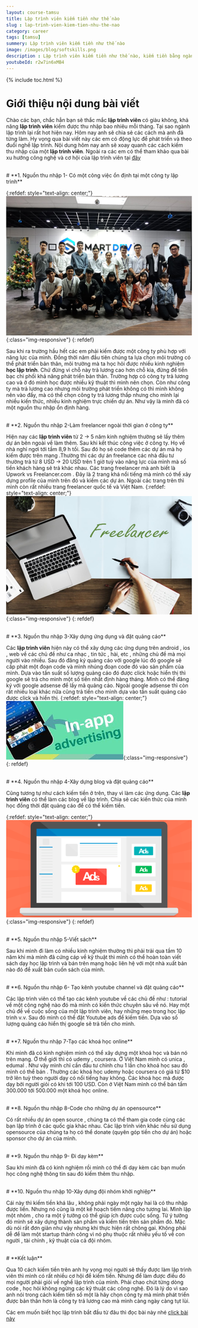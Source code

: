 ```yaml
---
layout: course-tamsu
title: Lập trình viên kiếm tiền như thế nào
slug : lap-trinh-vien-kiem-tien-nhu-the-nao
category: career
tags: [tamsu]
summery: Lập trình viên kiếm tiền như thế nào   
image: /images/blog/softskills.png
description : Lập trình viên kiếm tiền như thế nào, kiếm tiền bằng ngành lập trình, tại sao ngành lập trình lại rất hot hiện nay
youtubeId: r2w7in6xMB4
---
```


{% include toc.html %}

# **Giới thiệu nội dung bài viết**

Chào các bạn, chắc hẳn bạn sẽ thắc mắc <b>lập trình viên</b> có giàu không, khả năng <b>lập trình viên</b> kiếm được thu nhập bao nhiêu mỗi tháng. Tại sao ngành lập trình lại rất hot hiện nay. Hôm nay anh sẽ chia sẻ các cách mà anh đã từng làm. Hy vọng qua bài viết này các em có động lực để phát triển và theo đuổi nghề lập trình. Nội dung hôm nay anh sẽ xoay quanh các cách kiếm thu nhập của một <b>lập trình viên</b>. Ngoài ra các em có thể tham khảo qua bài xu hướng công nghệ và cơ hội của lập trình viên tại [đây](https://levunguyen.com/career/2020/07/04/xu-huong-nghanh-lap-trinh/)

<br>
# **1. Nguồn thu nhập 1- Có một công việc ổn định tại một công ty lập trình**

{:refdef: style="text-align: center;"}
![smartdev](/images/post/softskills/smartdev.jpg){:class="img-responsive"}
{: refdef}

Sau khi ra trường hầu hết các em phải kiếm được một công ty phù hợp với năng lực của mình. Đồng thời năm đầu tiên chúng ta lựa chọn môi trường có thể phát triển bản thân, môi trường mà ta học hỏi được nhiều kinh nghiệm <b>học lập trình</b>. Chứ đừng vì chỗ này trả lương cao hơn chỗ kia, đừng để tiền bạc chi phối khả năng phát triển bản thân. Trường hợp có công ty trả lương cao và ở đó mình học được nhiều kỹ thuật thì mình nên chọn. Còn như công ty mà trả lương cao nhưng môi trường phát triển không có thì mình không nên vào đấy, mà có thể chọn công ty trả lương thấp nhưng cho mình lại nhiều kiến thức, nhiều kinh nghiệm trực chiến dự án. Như vậy là mình đã có một nguồn thu nhập ổn định hàng.

<br>
# **2. Nguồn thu nhập 2-Làm freelancer ngoài thời gian ở công ty**

Hiện nay các <b>lập trình viên</b> từ 2 -> 5 năm kinh nghiệm thường sẽ lấy thêm dự án bên ngoài về làm thêm.
Sau khi kết thúc công việc ở công ty. Họ về nhà nghỉ ngơi tới tầm 8,9 h tối. Sau đó họ sẽ code thêm các dự án mà họ kiếm được trên mạng .Thường thì các dự án freelance các nhà đầu tư thường trả từ 8 USD -> 20 USD trên 1 giờ tuỳ vào năng lực của mình mà số tiền khách hàng sẽ trả khác nhau. Các trang freelancer mà anh biết là Upwork vs Freelancer.com . Đây là 2 trang khá nổi tiếng mà mình có thể xây dựng profile của mình trên đó và kiếm các dự án. Ngoài các trang trên thì mình còn rất nhiều trang freelancer quốc tế và Việt Nam.
{:refdef: style="text-align: center;"}
![freelancer](/images/post/softskills/freelancer.jpg){:class="img-responsive"}
{: refdef}

<br>
# **3. Nguồn thu nhập 3-Xây dựng ứng dụng và đặt quảng cáo**

Các <b>lập trình viên</b> hiện này có thể xây dựng các ứng dụng trên android , ios , web về các chủ đề như ca nhạc , tin tức , hài, etc , những chủ đề mà mọi người vào nhiều. Sau đó đăng ký quảng cáo với google lúc đó google sẽ cấp phát một đoạn code và mình nhúng đoạn code đó vào sản phẩm của mình. Dựa vào tần suất số lượng quảng cáo đó được click hoặc hiển thị thì google sẽ trả cho mình một số tiền nhất định hàng tháng. Mình có thể đăng ký với google adsense để lấy mã quảng cáo. Ngoài google adsense thì còn rất nhiều loại khác nữa cũng trả tiền cho mình dựa vào tần suất quảng cáo được click và hiển thị.
{:refdef: style="text-align: center;"}
![ad](/images/post/softskills/mobileadv.jpeg){:class="img-responsive"}
{: refdef}

<br>
# **4. Nguồn thu nhập 4-Xây dựng blog và đặt quảng cáo**

Cũng tương tự như cách kiếm tiền ở trên, thay vì làm các ứng dụng. Các <b>lập trình viên</b> có thể làm các blog về lập trình. Chia sẽ các kiến thức của mình học đồng thời đặt quảng cáo để có thể kiếm tiền.

{:refdef: style="text-align: center;"}
![blog](/images/post/softskills/blogadv.png){:class="img-responsive"}
{: refdef}

<br>
# **5. Nguồn thu nhập 5-Viết sách**

Sau khi mình đi làm có nhiều kinh nghiệm thường thì phải trải qua tầm 10 năm khi mà mình đã cứng cáp về kỹ thuật thì mình có thể hoàn toàn viết sách dạy học lập trình và bán trên mạng hoặc liên hệ với một nhà xuất bản nào đó để xuất bản cuốn sách của mình.

<br>
# **6. Nguồn thu nhập 6- Tạo kênh youtube channel và đặt quảng cáo**

Các lập trình viên có thể tạo các kênh youtube về các chủ đề như : tutorial về một công nghệ nào đó mà mình có kiến thức chuyên sâu về nó. Hay một chủ đề về cuộc sống của một lập trình viên, hay những mẹo trong học lập trình v.v. Sau đó mình có thể đặt Youtube ads để kiếm tiền. Dựa vào số lượng quảng cáo hiển thị google sẽ trả tiền cho mình.

<br>
# **7. Nguồn thu nhập 7-Tạo các khoá học online**

Khi mình đã có kinh nghiệm mình có thể xây dựng một khoá học và bán nó trên mạng. Ở thể giới thì có udemy , coursera. Ở Việt Nam mình có unica , edumal . Như vậy mình chỉ cần đầu tư chỉnh chu 1 lần cho khoá học sau đó mình có thể bán . Thường các khoá học udemy hoặc coursera có giá từ $10 trở lên tuỳ theo người dạy có nổi tiếng hay không. Các khoá học mà được dạy bởi người giỏi có khi tới 100 USD. Còn ở Việt Nam mình có thể bán tầm 300.000 tới 500.000 một khoá học online.

<br>
# **8. Nguồn thu nhập 8-Code cho những dự án opensource**

Có rất nhiều dự án open source , chúng ta có thể tham gia code cùng các bạn lập trình ở các quốc gia khác nhau. Các lập trình viên khác nếu sử dụng opensource của chúng ta họ có thể donate (quyên góp tiền cho dự án) hoặc sponsor cho dự án của mình.

<br>
# **9. Nguồn thu nhập 9- Đi dạy kèm**

Sau khi mình đã có kinh nghiệm rồi mình có thể đi dạy kèm các bạn muốn học công nghệ thông tin sau đó kiếm thêm thu nhập.

<br>
# **10. Nguồn thu nhập 10-Xây dựng đội nhóm khởi nghiệp**

Cái này thì kiếm tiền khá lâu , không phải ngày một ngày hai là có thu nhập được liền. Nhưng nó cũng là một kế hoạch tiềm năng cho tương lai. Mình lập một nhóm , cho ra một ý tưởng có thể giúp ích được cuộc sống. Từ ý tưởng đó mình sẽ xây dựng thành sản phẩm và kiếm tiền trên sản phẩm đó. Mặc dù nói rất đơn giản như vậy nhưng khi thực hiện rất chông gai. Không phải dễ để làm một startup thành công vì nó phụ thuộc rất nhiều yếu tố về con người , tài chính , kỹ thuật của cả đội nhóm.

<br>
# **Kết luận**

Qua 10 cách kiếm tiền trên anh hy vọng mọi người sẽ thấy được làm lập trình viên thì mình có rất nhiều cơ hội để kiếm tiền. Nhưng để làm được điều đó mọi người phải giỏi về nghề lập trình của mình. Phải chao chút từng dòng code , học hỏi không ngừng các kỹ thuật các công nghệ. Đó là lý do vì sao anh nói trong cách kiếm tiền số một là hãy chọn công ty mà mình phát triển được bản thân hơn là công ty trả lương cao mà mình càng ngày càng tụt lùi.

Các em muốn biết học lập trình bắt đầu từ đâu thì đọc bài này nhé
[click bài này](https://levunguyen.com/career/2020/07/11/hoc-lap-trinh-bat-dau-tu-dau/)
